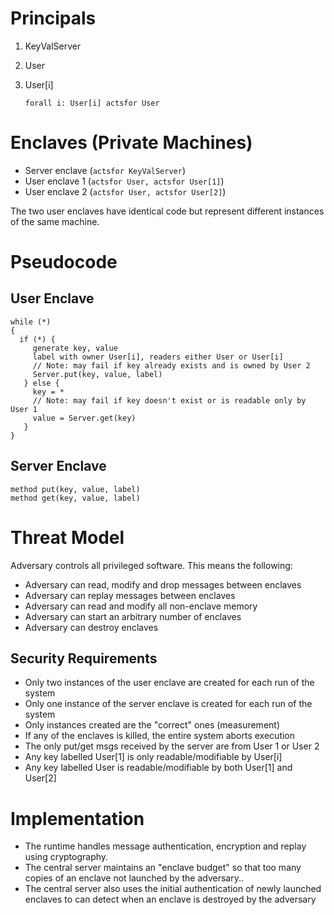 # Principals

1. KeyValServer
1. User
1. User[i]


    ``forall i: User[i] actsfor User``


# Enclaves (Private Machines)

  - Server enclave (``actsfor KeyValServer``)
  - User enclave 1 (``actsfor User, actsfor User[1]``)
  - User enclave 2 (``actsfor User, actsfor User[2]``)

The two user enclaves have identical code but represent different instances of the same machine.

# Pseudocode

## User Enclave

    while (*)
    {  
      if (*) {
         generate key, value
         label with owner User[i], readers either User or User[i]
         // Note: may fail if key already exists and is owned by User 2
         Server.put(key, value, label) 
       } else {
         key = *
         // Note: may fail if key doesn't exist or is readable only by User 1
         value = Server.get(key)
       }
    }

## Server Enclave

    method put(key, value, label)
    method get(key, value, label)

# Threat Model

Adversary controls all privileged software. This means the following:

  * Adversary can read, modify and drop messages between enclaves
  * Adversary can replay messages between enclaves
  * Adversary can read and modify all non-enclave memory
  * Adversary can start an arbitrary number of enclaves
  * Adversary can destroy enclaves

## Security Requirements

  * Only two instances of the user enclave are created for each run of the system
  * Only one instance of the server enclave is created for each run of the system
  * Only instances created are the "correct" ones (measurement)
  * If any of the enclaves is killed, the entire system aborts execution
  * The only put/get msgs received by the server are from User 1 or User 2
  * Any key labelled User[1] is only readable/modifiable by User[i]
  * Any key labelled User is readable/modifiable by both User[1] and User[2]

# Implementation

* The runtime handles message authentication, encryption and replay using cryptography.
* The central server maintains an "enclave budget" so that too many copies of an enclave not launched by the adversary.. 
* The central server also uses the initial authentication of newly launched enclaves to can detect when an enclave is destroyed by the adversary
